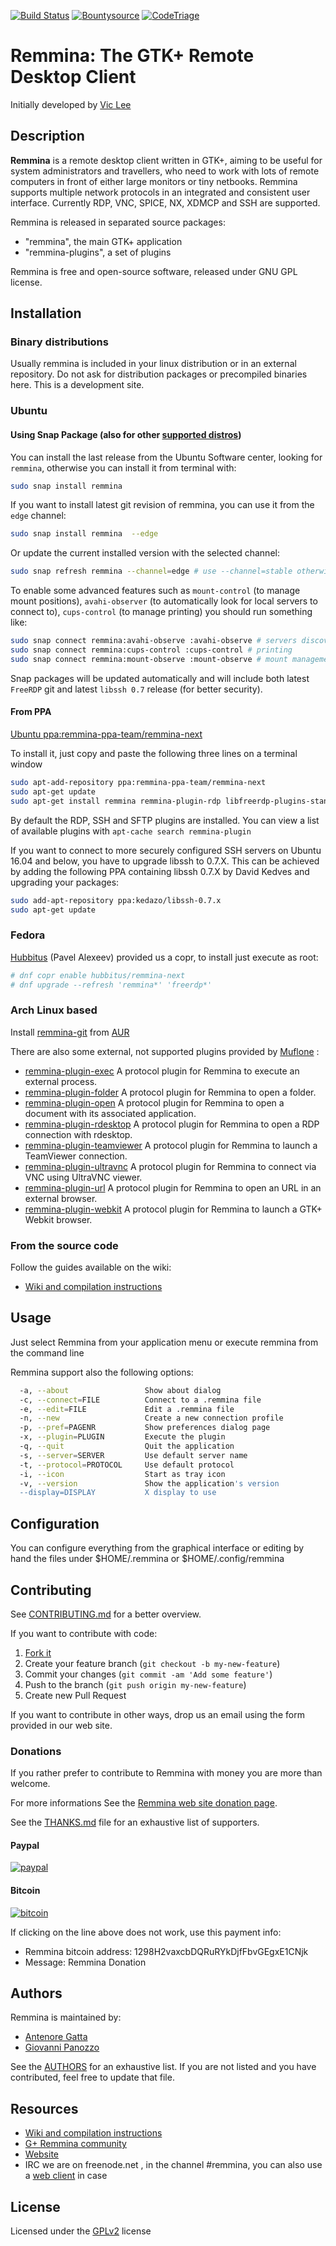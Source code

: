 [![Build Status](https://travis-ci.org/FreeRDP/Remmina.png)](https://travis-ci.org/FreeRDP/Remmina) [![Bountysource](https://img.shields.io/bountysource/team/remmina/activity.svg)](https://www.bountysource.com/teams/remmina) [![CodeTriage](https://www.codetriage.com/freerdp/remmina/badges/users.svg)](https://www.codetriage.com/freerdp/remmina)

# Remmina: The GTK+ Remote Desktop Client

Initially developed by [Vic Lee](https://github.com/llyzs)

## Description
**Remmina** is a remote desktop client written in GTK+, aiming to be useful for
system administrators and travellers, who need to work with lots of remote
computers in front of either large monitors or tiny netbooks. Remmina supports
multiple network protocols in an integrated and consistent user interface.
Currently RDP, VNC, SPICE, NX, XDMCP and SSH are supported.

Remmina is released in separated source packages:
* "remmina", the main GTK+ application
* "remmina-plugins", a set of plugins

Remmina is free and open-source software, released under GNU GPL license.

## Installation

### Binary distributions
Usually remmina is included in your linux distribution or in an external repository.
Do not ask for distribution packages or precompiled binaries here.
This is a development site.

### Ubuntu

#### Using Snap Package (also for other [supported distros](https://snapcraft.io/docs/core/install))

You can install the last release from the Ubuntu Software center, looking for `remmina`, otherwise you can install it from terminal with:

```sh
sudo snap install remmina
```

If you want to install latest git revision of remmina, you can use it from the `edge` channel:

```sh
sudo snap install remmina  --edge
```

Or update the current installed version with the selected channel:

```sh
sudo snap refresh remmina --channel=edge # use --channel=stable otherwise
```

To enable some advanced features such as `mount-control` (to manage mount positions), `avahi-observer` (to automatically look for local servers to connect to), `cups-control` (to manage printing) you should run something like:

```sh
sudo snap connect remmina:avahi-observe :avahi-observe # servers discovery
sudo snap connect remmina:cups-control :cups-control # printing
sudo snap connect remmina:mount-observe :mount-observe # mount management
```

Snap packages will be updated automatically and will include both latest `FreeRDP` git and latest `libssh 0.7` release (for better security).

#### From PPA

[Ubuntu ppa:remmina-ppa-team/remmina-next](https://launchpad.net/~remmina-ppa-team/+archive/ubuntu/remmina-next)

To install it, just copy and paste the following three lines on a terminal window
```sh
sudo apt-add-repository ppa:remmina-ppa-team/remmina-next
sudo apt-get update
sudo apt-get install remmina remmina-plugin-rdp libfreerdp-plugins-standard
```
By default the RDP, SSH and SFTP plugins are installed. You can view a list of available plugins with `apt-cache search remmina-plugin`

If you want to connect to more securely configured SSH servers on Ubuntu 16.04 and below, you have to upgrade libssh to 0.7.X. This can be achieved by adding the following PPA containing libssh 0.7.X by David Kedves and upgrading your packages:
```sh
sudo add-apt-repository ppa:kedazo/libssh-0.7.x
sudo apt-get update
```

### Fedora

[Hubbitus](https://github.com/Hubbitus) (Pavel Alexeev) provided us a copr, to install just execute as root:

```sh
# dnf copr enable hubbitus/remmina-next
# dnf upgrade --refresh 'remmina*' 'freerdp*'
```

### Arch Linux based

Install [remmina-git](https://aur.archlinux.org/packages/remmina-git) from [AUR](https://aur.archlinux.org/)

There are also some external, not supported plugins provided by [Muflone](https://github.com/muflone) :

* [remmina-plugin-exec](https://aur.archlinux.org/packages/remmina-plugin-exec/) A protocol plugin for Remmina to execute an external process.
* [remmina-plugin-folder](https://aur.archlinux.org/packages/remmina-plugin-folder/) A protocol plugin for Remmina to open a folder.
* [remmina-plugin-open](https://aur.archlinux.org/packages/remmina-plugin-open/) A protocol plugin for Remmina to open a document with its associated application.
* [remmina-plugin-rdesktop](https://aur.archlinux.org/packages/remmina-plugin-rdesktop/) A protocol plugin for Remmina to open a RDP connection with rdesktop.
* [remmina-plugin-teamviewer](https://aur.archlinux.org/packages/remmina-plugin-teamviewer/) A protocol plugin for Remmina to launch a TeamViewer connection.
* [remmina-plugin-ultravnc](https://aur.archlinux.org/packages/remmina-plugin-ultravnc/) A protocol plugin for Remmina to connect via VNC using UltraVNC viewer.
* [remmina-plugin-url](https://aur.archlinux.org/packages/remmina-plugin-url/) A protocol plugin for Remmina to open an URL in an external browser.
* [remmina-plugin-webkit](https://aur.archlinux.org/packages/remmina-plugin-webkit/) A protocol plugin for Remmina to launch a GTK+ Webkit browser.

### From the source code

Follow the guides available on the wiki:
* [Wiki and compilation instructions](https://github.com/FreeRDP/Remmina/wiki)

## Usage

Just select Remmina from your application menu or execute remmina from the command line

Remmina support also the following options:

```sh
  -a, --about                 Show about dialog
  -c, --connect=FILE          Connect to a .remmina file
  -e, --edit=FILE             Edit a .remmina file
  -n, --new                   Create a new connection profile
  -p, --pref=PAGENR           Show preferences dialog page
  -x, --plugin=PLUGIN         Execute the plugin
  -q, --quit                  Quit the application
  -s, --server=SERVER         Use default server name
  -t, --protocol=PROTOCOL     Use default protocol
  -i, --icon                  Start as tray icon
  -v, --version               Show the application's version
  --display=DISPLAY           X display to use
```

## Configuration

You can configure everything from the graphical interface or editing by hand the files under $HOME/.remmina or $HOME/.config/remmina

## Contributing

See [CONTRIBUTING.md](https://raw.githubusercontent.com/FreeRDP/Remmina/next/CONTRIBUTING.md) for a better overview.

If you want to contribute with code:

1. [Fork it](https://github.com/FreeRDP/Remmina#fork-destination-box)
2. Create your feature branch (`git checkout -b my-new-feature`)
3. Commit your changes (`git commit -am 'Add some feature'`)
4. Push to the branch (`git push origin my-new-feature`)
5. Create new Pull Request

If you want to contribute in other ways, drop us an email using the form provided in our web site.

### Donations

If you rather prefer to contribute to Remmina with money you are more than welcome.

For more informations See the [Remmina web site donation page](http://remmina.org/wp/donations).

See the [THANKS.md](https://raw.githubusercontent.com/FreeRDP/Remmina/next/THANKS.md) file for an exhaustive list of supporters.

#### Paypal

[![paypal](https://www.paypalobjects.com/en_US/CH/i/btn/btn_donateCC_LG.gif)](https://www.paypal.com/cgi-bin/webscr?cmd=_s-xclick&hosted_button_id=ZBD87JG52PTZC)

#### Bitcoin

[![bitcoin](http://www.remmina.org/wp/wp-content/uploads/2016/06/bitcoin_1298H2vaxcbDQRuR-e1465504491655.png)](bitcoin:1298H2vaxcbDQRuRYkDjfFbvGEgxE1CNjk?label=Remmina%20Donation)

If clicking on the line above does not work, use this payment info:

- Remmina bitcoin address:  1298H2vaxcbDQRuRYkDjfFbvGEgxE1CNjk
- Message: Remmina Donation

## Authors

Remmina is maintained by:

 * [Antenore Gatta](https://github.com/antenore)
 * [Giovanni Panozzo](https://github.com/giox069)

See the [AUTHORS](https://raw.githubusercontent.com/FreeRDP/Remmina/next/AUTHORS) for an exhaustive list.
If you are not listed and you have contributed, feel free to update that file.

## Resources

 * [Wiki and compilation instructions](https://github.com/FreeRDP/Remmina/wiki)
 * [G+ Remmina community](https://plus.google.com/communities/106276095923371962010)
 * [Website](http://www.remmina.org)
 * IRC we are on freenode.net , in the channel #remmina, you can also use a [web client](https://webchat.freenode.net/) in case

## License

Licensed under the [GPLv2](http://www.opensource.org/licenses/GPL-2.0) license
